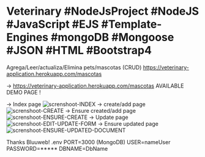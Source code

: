 # Veterinary #NodeJsProject #NodeJS #JavaScript #EJS #Template-Engines #mongoDB #Mongoose #JSON #HTML #Bootstrap4
Agrega/Leer/actualiza/Elimina pets/mascotas (CRUD) https://veterinary-application.herokuapp.com/mascotas

-> https://veterinary-application.herokuapp.com/mascotas AVAILABLE DEMO PAGE !

-> Index page
![screnshoot-INDEX](https://github.com/BillyVector117/Veterinary/blob/main/Screenshot_1.png)
-> create/add page
![screnshoot-CREATE](https://github.com/BillyVector117/Veterinary/blob/main/Screenshot_2.png)
-> Ensure created/add page
![screnshoot-ENSURE-CREATE](https://github.com/BillyVector117/Veterinary/blob/main/Screenshot_3.png)
-> Update page
![screnshoot-EDIT-UPDATE-FORM](https://github.com/BillyVector117/Veterinary/blob/main/Screenshot_4.png)
-> Ensure updated page
![screnshoot-ENSURE-UPDATED-DOCUMENT](https://github.com/BillyVector117/Veterinary/blob/main/Screenshot_5.png)

Thanks Bluuweb!
.env
PORT=3000 
(MongoDB)
USER=nameUser
PASSWORD=*****
DBNAME=DbName
